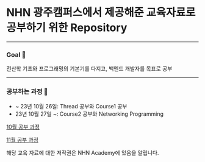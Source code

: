 # NHN 광주캠퍼스에서 제공해준 교육자료로 공부하기 위한 Repository

--- 

### Goal 🫡

전산학 기초와 프로그래밍의 기본기를 다지고, 백엔드 개발자를 목표로 공부

---

### 공부하는 과정 👊

- ~ 23년 10월 26일: Thread 공부와 Course1 공부
- 23년 10월 27일 ~: Course2 공부와 Networking Programming

[10월 공부 과정](https://github.com/Imheroman/NHN-Study/blob/young/studyPlan/Monthly/October.adoc)

[11월 공부 과정](https://github.com/Imheroman/NHN-Study/blob/young/studyPlan/Monthly/November.adoc)

해당 교육 자료에 대한 저작권은 NHN Academy에 있음을 알립니다.

